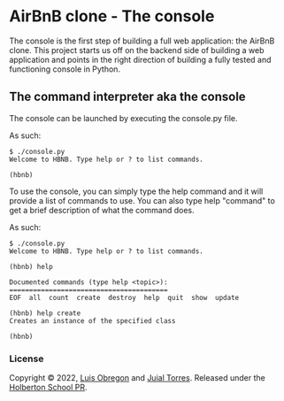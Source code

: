 # AirBnB clone - The console

The console is the first step of building
a full web application: the AirBnB clone.
This project starts us off on the backend side
of building a web application and points in the
right direction of building a fully tested and functioning
console in Python.


## The command interpreter aka the console

The console can be launched by executing the console.py file.

As such:
```
$ ./console.py
Welcome to HBNB. Type help or ? to list commands.

(hbnb) 
```
To use the console, you can simply type the help command
and it will provide a list of commands to use. You can also type
help "command" to get a brief description of what the command does.

As such:
```
$ ./console.py
Welcome to HBNB. Type help or ? to list commands.

(hbnb) help

Documented commands (type help <topic>):
========================================
EOF  all  count  create  destroy  help  quit  show  update

(hbnb) help create
Creates an instance of the specified class

(hbnb) 
```
### License

Copyright © 2022, [Luis Obregon](https://github.com/luisobregon21) and [Juial Torres](https://github.com/jtorres122).
Released under the [Holberton School PR](LICENSE).
